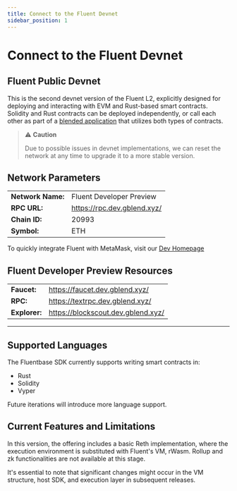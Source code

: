 ```yaml
---
title: Connect to the Fluent Devnet
sidebar_position: 1
---
```


# Connect to the Fluent Devnet


Fluent Public Devnet
---

This is the second devnet version of the Fluent L2, explicitly designed for deploying and interacting with EVM and Rust-based smart contracts. Solidity and Rust contracts can be deployed independently, or call each other as part of a [blended application](https://docs.fluentlabs.xyz/learn/developer-guides/building-a-blended-app) that utilizes both types of contracts.

> ⚠️ **Caution**  
>
> Due to possible issues in devnet implementations, 
> we can reset the network at any time to upgrade it to a more stable version.

## Network Parameters

<table><tbody><tr><td><strong class="row-name">Network Name:</strong></td><td>Fluent Developer Preview</td></tr><tr><td><strong class="row-name">RPC URL:</strong></td><td><a href="https://rpc.dev.gblend.xyz/">https://rpc.dev.gblend.xyz/</a></td></tr><tr><td><strong class="row-name">Chain ID:</strong></td><td>20993</td></tr><tr><td><strong class="row-name">Symbol:</strong></td><td>ETH</td></tr></tbody></table>

To quickly integrate Fluent with MetaMask, visit our [Dev Homepage](https://dev.gblend.xyz/)

## Fluent Developer Preview Resources

<table><tbody><tr><td><strong class="row-name">Faucet:</strong></td><td><a href="https://faucet.dev.gblend.xyz/">https://faucet.dev.gblend.xyz/</a></td></tr><tr><td><strong class="row-name">RPC:</strong></td><td><a href="https://rpc.dev.gblend.xyz/">https://textrpc.dev.gblend.xyz/</a></td></tr><tr><td><strong class="row-name">Explorer:</strong></td><td><a href="https://blockscout.dev.gblend.xyz/">https://blockscout.dev.gblend.xyz/</a></td></tr></tbody></table>

***

## Supported Languages

The Fluentbase SDK currently supports writing smart contracts in:

* Rust
* Solidity
* Vyper

Future iterations will introduce more language support.

## Current Features and Limitations

In this version, the offering includes a basic Reth implementation, where the execution environment is substituted with Fluent's VM, rWasm. Rollup and zk functionalities are not available at this stage.&#x20;

It's essential to note that significant changes might occur in the VM structure, host SDK, and execution layer in subsequent releases.
